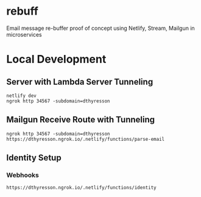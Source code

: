 # rebuff

Email message re-buffer proof of concept using Netlify, Stream, Mailgun in microservices

# Local Development

## Server with Lambda Server Tunneling

```
netlify dev
ngrok http 34567 -subdomain=dthyresson
```

## Mailgun Receive Route with Tunneling

```
ngrok http 34567 -subdomain=dthyresson
https://dthyresson.ngrok.io/.netlify/functions/parse-email
```

## Identity Setup

### Webhooks

```
https://dthyresson.ngrok.io/.netlify/functions/identity
```
